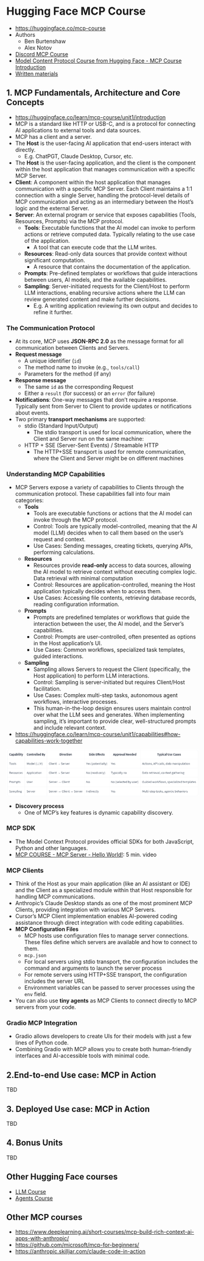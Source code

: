 # Hugging Face MCP Course

- <https://huggingface.co/mcp-course>
- Authors
  - Ben Burtenshaw
  - Alex Notov
- [Discord MCP Course](https://discord.com/channels/879548962464493619/1373973086897967214)
- [Model Content Protocol Course from Hugging Face - MCP Course Introduction](https://www.youtube.com/watch?v=p4q6LI-2yZ8)
- [Written materials](https://huggingface.co/learn/mcp-course/unit0/introduction)

## 1. MCP Fundamentals, Architecture and Core Concepts

- <https://huggingface.co/learn/mcp-course/unit1/introduction>
- MCP is a standard like HTTP or USB-C, and is a protocol for connecting AI applications to external tools and data sources.
- MCP has a client and a server.
- The **Host** is the user-facing AI application that end-users interact with directly.
  - E.g. ChatPGT, Claude Desktop, Cursor, etc.
- The **Host** is the user-facing application, and the client is the component within the host application that manages communication with a specific MCP Server.
- **Client**: A component within the host application that manages communication with a specific MCP Server. Each Client maintains a 1:1 connection with a single Server, handling the protocol-level details of MCP communication and acting as an intermediary between the Host’s logic and the external Server.
- **Server**: An external program or service that exposes capabilities (Tools, Resources, Prompts) via the MCP protocol.
  - **Tools**:        Executable functions that the AI model can invoke to perform actions or retrieve computed data. Typically relating to the use case of the application.
    - A tool that can execute code that the LLM writes.
  - **Resources**:    Read-only data sources that provide context without significant computation.
    - A resource that contains the documentation of the application.
  - **Prompts**:      Pre-defined templates or workflows that guide interactions between users, AI models, and the available capabilities.
  - **Sampling**:   Server-initiated requests for the Client/Host to perform LLM interactions, enabling recursive actions where the LLM can review generated content and make further decisions.
    - E.g. A writing application reviewing its own output and decides to refine it further.

### The Communication Protocol

- At its core, MCP uses **JSON-RPC 2.0** as the message format for all communication between Clients and Servers.
- **Request message**
  - A unique identifier (`id`)
  - The method name to invoke (e.g., `tools/call`)
  - Parameters for the method (if any)
- **Response message**
  - The same `id` as the corresponding Request
  - Either a `result` (for success) or an `error` (for failure)
- **Notifications**: One-way messages that don’t require a response. Typically sent from Server to Client to provide updates or notifications about events.  
- Two primary **transport mechanisms** are supported:
  - stdio (Standard Input/Output)
    - The stdio transport is used for local communication, where the Client and Server run on the same machine:
  - HTTP + SSE (Server-Sent Events) / Streamable HTTP
    - The HTTP+SSE transport is used for remote communication, where the Client and Server might be on different machines

### Understanding MCP Capabilities
- MCP Servers expose a variety of capabilities to Clients through the communication protocol. These capabilities fall into four main categories:
  - **Tools**
    - Tools are executable functions or actions that the AI model can invoke through the MCP protocol.
    - Control: Tools are typically model-controlled, meaning that the AI model (LLM) decides when to call them based on the user’s request and context.
    - Use Cases: Sending messages, creating tickets, querying APIs, performing calculations.
  - **Resources**
    - Resources provide **read-only** access to data sources, allowing the AI model to retrieve context without executing complex logic. Data retrieval with minimal computation
    - Control: Resources are application-controlled, meaning the Host application typically decides when to access them.
    - Use Cases: Accessing file contents, retrieving database records, reading configuration information.
  - **Prompts**
    - Prompts are predefined templates or workflows that guide the interaction between the user, the AI model, and the Server’s capabilities.
    - Control: Prompts are user-controlled, often presented as options in the Host application’s UI.
    - Use Cases: Common workflows, specialized task templates, guided interactions.
  - **Sampling**
    - Sampling allows Servers to request the Client (specifically, the Host application) to perform LLM interactions.
    - Control: Sampling is server-initiated but requires Client/Host facilitation.
    - Use Cases: Complex multi-step tasks, autonomous agent workflows, interactive processes.
    - This human-in-the-loop design ensures users maintain control over what the LLM sees and generates. When implementing sampling, it’s important to provide clear, well-structured prompts and include relevant context.
- https://huggingface.co/learn/mcp-course/unit1/capabilities#how-capabilities-work-together

![](Hugging_Face_MCP_Course/how-capabilities-work-together.png)
- **Discovery process**
  - One of MCP’s key features is dynamic capability discovery. 

### MCP SDK
- The Model Context Protocol provides official SDKs for both JavaScript, Python and other languages.
- [MCP COURSE - MCP Server - Hello World!](https://www.youtube.com/watch?v=exzrb5QNUis): 5 min. video

### MCP Clients
- Think of the Host as your main application (like an AI assistant or IDE) and the Client as a specialized module within that Host responsible for handling MCP communications.
- Anthropic’s Claude Desktop stands as one of the most prominent MCP Clients, providing integration with various MCP Servers.
- Cursor’s MCP Client implementation enables AI-powered coding assistance through direct integration with code editing capabilities. 
- **MCP Configuration Files**
  - MCP hosts use configuration files to manage server connections. These files define which servers are available and how to connect to them.
  - `mcp.json`
  - For local servers using stdio transport, the configuration includes the command and arguments to launch the server process
  - For remote servers using HTTP+SSE transport, the configuration includes the server URL
  - Environment variables can be passed to server processes using the `env` field.
- You can also use **tiny agents** as MCP Clients to connect directly to MCP servers from your code.

### Gradio MCP Integration
- Gradio allows developers to create UIs for their models with just a few lines of Python code.
- Combining Gradio with MCP allows you to create both human-friendly interfaces and AI-accessible tools with minimal code.


## 2.End-to-end Use case: MCP in Action

TBD

## 3. Deployed Use case: MCP in Action

TBD

## 4. Bonus Units

TBD

## Other Hugging Face courses

- [LLM Course](https://huggingface.co/learn/llm-course/)
- [Agents Course](https://huggingface.co/learn/agents-course/)

## Other MCP courses
- https://www.deeplearning.ai/short-courses/mcp-build-rich-context-ai-apps-with-anthropic/
- https://github.com/microsoft/mcp-for-beginners/
- https://anthropic.skilljar.com/claude-code-in-action